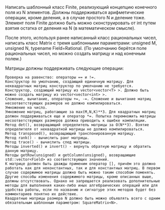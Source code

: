 Написать шаблонный класс Finite<int N>, реализующий концепцию конечного поля из N элементов. Должны поддерживаться арифметические операции, кроме деления, а в случае простого N и деление тоже. Элемент поля Finite<N> должно быть можно сконструировать от int путем взятия остатка от деления на N (в математическом смысле).

После этого, используя ранее написанный класс рациональных чисел, написать класс Matrix с тремя шаблонными параметрами: unsigned M, unsigned N, typename Field=Rational. (По умолчанию берётся поле рациональных чисел, но можно создать матрицу и над конечным полем.)

Матрицы должны поддерживать следующие операции:

    Проверка на равенство: операторы == и !=.
    Конструктор по умолчанию, создающий единичную матрицу. Для неквадратных матриц конструктор по умолчанию не требуется.
    Конструктор, создающий матрицу из vector<vector<T> >. Должно быть можно создать матрицу из vector<vector<int> >.
    Сложение, вычитание, операторы +=, -=. Сложение и вычитание матриц несоответствующих размеров не должно компилироваться.
    Умножение на число.
    Умножение матриц, работающие за max(M,N,K)**3. Для квадратных матриц должен поддерживаться еще и оператор *=. Попытка перемножить матрицы несоответствующих размеров должна приводить к ошибке компиляции.
    Метод det(), возвращающий определитель матрицы за O(N**3). Взятие определителя от неквадратной матрицы не должно компилироваться.
    Метод transposed(), возвращающий транспонированную матрицу.
    Метод rank() - вычислить ранг матрицы.
    Метод trace() - вычислить след матрицы.
    Методы inverted() и invert() - вернуть обратную матрицу и обратить данную матрицу.
    Методы getRow(unsigned) и getColumn(unsigned), возвращающие std::vector<Field> из соответствующих значений.
    К матрице должен быть дважды применим оператор [], причём это должно работать как для неконстантных, так и для константных матриц. В первом случае содержимое матрицы должно быть можно таким способом поменять.
    Другие способы изменения содержимого матрицы, кроме описанных выше, должны отсутствовать. Однако не запрещается реализовать дополнительные методы для выполнения каких-либо иных алгебраических операций или для удобства работы, если по названию и сигнатуре этих методов будет без комментариев понятно их действие.
    Квадратные матрицы размера N должно быть можно объявлять всего с одним обязательным шаблонным параметром: SquareMatrix<N>.

